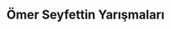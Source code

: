 ---
layout: all
headline: "Ömer Seyfettin Yarışmaları"
title: "Ömer Seyfettin Yarışmaları"
key: "ömer seyfettin"
description: "Ömer Seyfettin adına düzenlenen edebiyat yarışmalarıdır"
permalink: "omer-seyfettin-yarismalari/"
---